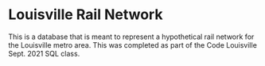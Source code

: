 # Louisville Rail Network

This is a database that is meant to represent a hypothetical rail network for the Louisville metro area. This was completed as part of the Code Louisville Sept. 2021 SQL class.